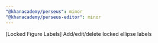 ```yaml
---
"@khanacademy/perseus": minor
"@khanacademy/perseus-editor": minor
---
```


[Locked Figure Labels] Add/edit/delete locked ellipse labels
